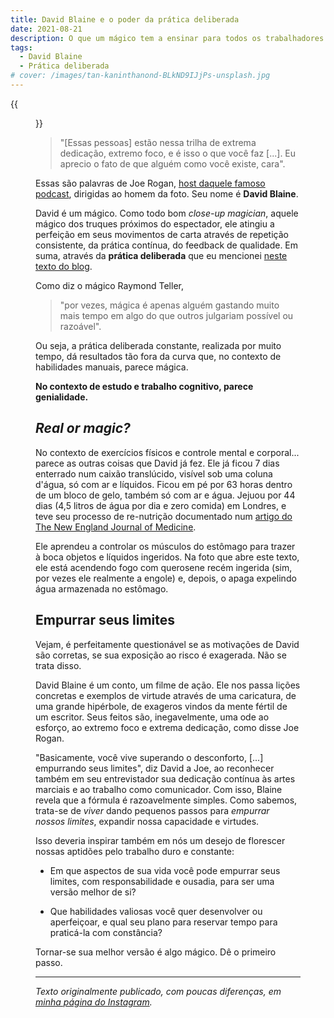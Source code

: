 ```yaml
---
title: David Blaine e o poder da prática deliberada
date: 2021-08-21
description: O que um mágico tem a ensinar para todos os trabalhadores do conhecimento sobre como aperfeiçoar suas habilidades. Com tempo e prática deliberada, os resultados parecem mágica.
tags:
  - David Blaine
  - Prática deliberada
# cover: /images/tan-kaninthanond-BLkND9IJjPs-unsplash.jpg
---
```


{{<figure src="https://ahmadzamzahuri.files.wordpress.com/2014/09/mm0509az00-1.jpg" style="border-radius: 10px;" captionPosition="center" captionStyle="color: gray;">}}

> "[Essas pessoas] estão nessa trilha de extrema dedicação, extremo foco, e é isso o que você faz [...]. Eu aprecio o fato de que alguém como você existe, cara".

Essas são palavras de Joe Rogan, [host daquele famoso podcast](https://youtu.be/NY3Zg37nIHo?t=8199), dirigidas ao homem da foto. Seu nome é **David Blaine**.

David é um mágico. Como todo bom *close-up magician*, aquele mágico dos truques próximos do espectador, ele atingiu a perfeição em seus movimentos de carta através de repetição consistente, da prática contínua, do feedback de qualidade. Em suma, através da **prática deliberada** que eu mencionei [neste texto do blog](/posts/20210213-nao-siga-sua-paixao.html).

Como diz o mágico Raymond Teller,

> "por vezes, mágica é apenas alguém gastando muito mais tempo em algo do que outros julgariam possível ou razoável".

Ou seja, a prática deliberada constante, realizada por muito tempo, dá resultados tão fora da curva que, no contexto de habilidades manuais, parece mágica.

**No contexto de estudo e trabalho cognitivo, parece genialidade.**

## *Real or magic?*

No contexto de exercícios físicos e controle mental e corporal... parece as outras coisas que David já fez. Ele já ficou 7 dias enterrado num caixão translúcido, visível sob uma coluna d'água, só com ar e líquidos. Ficou em pé por 63 horas dentro de um bloco de gelo, também só com ar e água. Jejuou por 44 dias (4,5 litros de água por dia e zero comida) em Londres, e teve seu processo de re-nutrição documentado num [artigo do The New England Journal of Medicine](https://www.nejm.org/doi/full/10.1056/NEJM200511243532124).

Ele aprendeu a controlar os músculos do estômago para trazer à boca objetos e líquidos ingeridos. Na foto que abre este texto, ele está acendendo fogo com querosene recém ingerida (sim, por vezes ele realmente a engole) e, depois, o apaga expelindo água armazenada no estômago.

## Empurrar seus limites

Vejam, é perfeitamente questionável se as motivações de David são corretas, se sua exposição ao risco é exagerada. Não se trata disso.

David Blaine é um conto, um filme de ação. Ele nos passa lições concretas e exemplos de virtude através de uma caricatura, de uma grande hipérbole, de exageros vindos da mente fértil de um escritor. Seus feitos são, inegavelmente, uma ode ao esforço, ao extremo foco e extrema dedicação, como disse Joe Rogan.

"Basicamente, você vive superando o desconforto, [...] empurrando seus limites", diz David a Joe, ao reconhecer também em seu entrevistador sua dedicação contínua às artes marciais e ao trabalho como comunicador. Com isso, Blaine revela que a fórmula é razoavelmente simples. Como sabemos, trata-se de *viver* dando pequenos passos para *empurrar nossos limites*, expandir nossa capacidade e virtudes.

Isso deveria inspirar também em nós um desejo de florescer nossas aptidões pelo trabalho duro e constante:

- Em que aspectos de sua vida você pode empurrar seus limites, com responsabilidade e ousadia, para ser uma versão melhor de si?

- Que habilidades valiosas você quer desenvolver ou aperfeiçoar, e qual seu plano para reservar tempo para praticá-la com constância?

Tornar-se sua melhor versão é algo mágico. Dê o primeiro passo.

---

*Texto originalmente publicado, com poucas diferenças, em [minha página do Instagram](https://www.instagram.com/g.boaviagem/).*